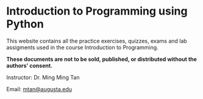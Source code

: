 # Introduction to Programming using Python
This website contains all the practice exercises, quizzes, exams and lab assigments used in the course Introduction to Programming.

**These documents are not to be sold, published, or distributed without the authors’ consent.**

Instructor: Dr. Ming Ming Tan

Email: mtan@augusta.edu




